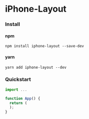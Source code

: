 # iPhone-Layout

### Install
#### npm
    npm install iphone-layout --save-dev
#### yarn
    yarn add iphone-layout --dev


### Quickstart

```jsx
import ...

function App() {
  return (
  );
}
```
